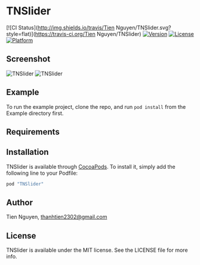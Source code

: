 # TNSlider

[![CI Status](http://img.shields.io/travis/Tien Nguyen/TNSlider.svg?style=flat)](https://travis-ci.org/Tien Nguyen/TNSlider)
[![Version](https://img.shields.io/cocoapods/v/TNSlider.svg?style=flat)](http://cocoapods.org/pods/TNSlider)
[![License](https://img.shields.io/cocoapods/l/TNSlider.svg?style=flat)](http://cocoapods.org/pods/TNSlider)
[![Platform](https://img.shields.io/cocoapods/p/TNSlider.svg?style=flat)](http://cocoapods.org/pods/TNSlider)

## Screenshot
![TNSlider](https://github.com/tiennth/TNSlider/blob/master/Screenshot_1.png "Screenshot 1")
![TNSlider](https://github.com/tiennth/TNSlider/blob/master/Screenshot_2.png "Screenshot 2")


## Example

To run the example project, clone the repo, and run `pod install` from the Example directory first.

## Requirements

## Installation

TNSlider is available through [CocoaPods](http://cocoapods.org). To install
it, simply add the following line to your Podfile:

```ruby
pod "TNSlider"
```

## Author

Tien Nguyen, thanhtien2302@gmail.com

## License

TNSlider is available under the MIT license. See the LICENSE file for more info.

